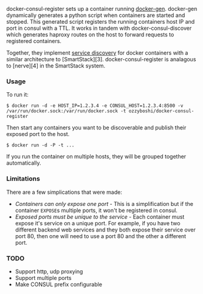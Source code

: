 docker-consul-register sets up a container running [docker-gen][1].  docker-gen dynamically generates a
python script when containers are started and stopped.  This generated script registers the running
containers host IP and port in consul with a TTL.  It works in tandem with docker-consul-discover which
generates haproxy routes on the host to forward requests to registered containers.

Together, they implement [service discovery][2] for docker containers with a similar architecture
to [SmartStack][3]. docker-consul-register is analagous to [nerve][4] in the SmartStack system.

### Usage

To run it:

    $ docker run -d -e HOST_IP=1.2.3.4 -e CONSUL_HOST=1.2.3.4:8500 -v /var/run/docker.sock:/var/run/docker.sock -t ozzyboshi/docker-consul-register

Then start any containers you want to be discoverable and publish their exposed port to the host.

    $ docker run -d -P -t ...

If you run the container on multiple hosts, they will be grouped together automatically.

### Limitations

There are a few simplications that were made:

* *Containers can only expose one port* - This is a simplification but if the container `EXPOSE`s
multiple ports, it won't be registered in consul.
* *Exposed ports must be unique to the service* - Each container must expose it's service on a unique
port.  For example, if you have two different backend web services and they both expose their service
over port 80, then one will need to use a port 80 and the other a different port.


[1]: https://github.com/jwilder/docker-gen
[2]: http://jasonwilder.com/blog/2014/07/15/docker-service-discovery/

### TODO

* Support http, udp proxying
* Support multiple ports
* Make CONSUL prefix configurable
